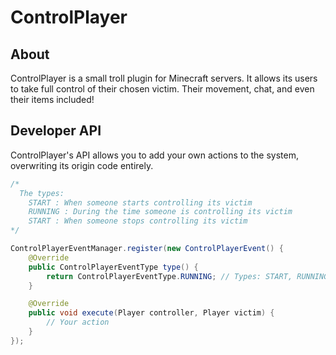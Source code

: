# ControlPlayer

## About
ControlPlayer is a small troll plugin for Minecraft servers.
It allows its users to take full control of their chosen victim.
Their movement, chat, and even their items included!

## Developer API
ControlPlayer's API allows you to add your own actions to the system, overwriting its origin code entirely.
```java
/*
  The types:
    START : When someone starts controlling its victim
    RUNNING : During the time someone is controlling its victim
    START : When someone stops controlling its victim
*/

ControlPlayerEventManager.register(new ControlPlayerEvent() {
    @Override
    public ControlPlayerEventType type() {
        return ControlPlayerEventType.RUNNING; // Types: START, RUNNING, STOP
    }

    @Override
    public void execute(Player controller, Player victim) {
        // Your action
    }
});
```
